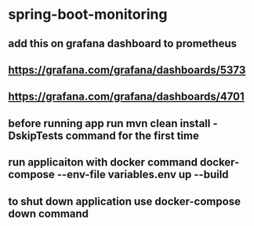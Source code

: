 # spring-boot-monitoring
## add this on grafana dashboard to prometheus 
## https://grafana.com/grafana/dashboards/5373
## https://grafana.com/grafana/dashboards/4701

## before running app run mvn clean install -DskipTests command for the first time
## run applicaiton with docker command docker-compose --env-file variables.env up --build
## to shut down application use docker-compose down command
